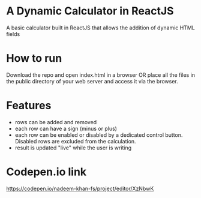 # A Dynamic Calculator in ReactJS


A basic calculator built in ReactJS that allows the addition of dynamic HTML fields


# How to run

Download the repo and open index.html in a browser OR place all the files in the public directory of your web server and access it via the browser.


# Features

- rows can be added and removed
- each row can have a sign (minus or plus)
- each row can be enabled or disabled by a dedicated control button. Disabled rows are excluded from the calculation.
- result is updated "live" while the user is writing


# Codepen.io link

https://codepen.io/nadeem-khan-fs/project/editor/XzNbwK